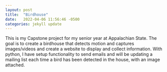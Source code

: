 ```yaml
---
layout: post
title:  "Birdhouse"
date:   2022-04-06 11:56:46 -0500
categories: jekyll update
---
```

This is my Capstone project for my senior year at Appalachian State. The goal is to create a birdhouse that detects motion and captures images/videos and create a website to display and collect information. With python, I have setup functionality to send emails and will be updating a mailing list each time a bird has been detected in the house, with an image attached.

